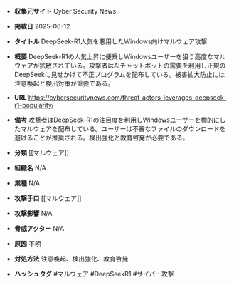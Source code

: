 - **収集元サイト**
Cyber Security News

- **掲載日**
2025-06-12

- **タイトル**
DeepSeek-R1人気を悪用したWindows向けマルウェア攻撃

- **概要**
DeepSeek-R1の人気上昇に便乗しWindowsユーザーを狙う高度なマルウェアが拡散されている。攻撃者はAIチャットボットの需要を利用し正規のDeepSeekに見せかけて不正プログラムを配布している。被害拡大防止には注意喚起と検出対策が重要である。

- **URL**
https://cybersecuritynews.com/threat-actors-leverages-deepseek-r1-popularity/

- **備考**
攻撃者はDeepSeek-R1の注目度を利用しWindowsユーザーを標的にしたマルウェアを配布している。ユーザーは不審なファイルのダウンロードを避けることが推奨される。検出強化と教育啓発が必要である。

- **分類**
[[マルウェア]]

- **組織名**
N/A

- **業種**
N/A

- **攻撃手口**
[[マルウェア]]

- **攻撃影響**
N/A

- **脅威アクター**
N/A

- **原因**
不明

- **対処方法**
注意喚起、検出強化、教育啓発

- **ハッシュタグ**
#マルウェア #DeepSeekR1 #サイバー攻撃
